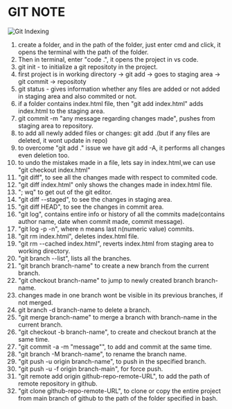 # GIT NOTE
![Git Indexing](https://static.javatpoint.com/tutorial/git/images/git-index.png)
1. create a folder, and in the path of the folder, just enter cmd and click, it opens the terminal with the path of the folder.
2. Then in terminal, enter "code .", it opens the project in vs code.
3. git init - to initialize a git repositoty in the project.
4. first project is in working directory -> git add -> goes to staging area -> git commit -> repositoty
5. git status - gives information whether any files are added or not added in staging area and also commited or not.
6. if a folder contains index.html file, then "git add index.html" adds index.html to the staging area.
7. git commit -m "any message regarding changes made", pushes from staging area to repository.
8. to add all newly added files or changes: git add .(but if any files are deleted, it wont update in repo)
9. to overcome "git add ." issue we have git add -A, it performs all changes even deletion too.
10. to undo the mistakes made in a file, lets say in index.html,we can use "git checkout index.html"
11. "git diff", to see all the changes made with respect to commited code.
12. "git diff index.html" only shows the changes made in index.html file.
13. "; wq" to get out of the git editor.
14. "git diff --staged", to see the changes in staging area.
15. "git diff HEAD", to see the changes in commit area.
16. "git log", contains entire info or history of all the commits made(contains author name, date when commit made, commit message).
17. "git log -p -n", where n means last n(numeric value) commits.
18. "git rm index.html", deletes index.html file.
19. "git rm --cached index.html", reverts index.html from staging area to working directory.
20. "git branch --list", lists all the branches.
21. "git branch branch-name" to create a new branch from the current branch.
22. "git checkout branch-name" to jump to newly created branch branch-name.
23. changes made in one branch wont be visible in its previous branches, if not merged.
24. git branch -d branch-name to delete a branch.
25. "git merge branch-name" to merge a branch with branch-name in the current branch.
26. "git checkout -b branch-name", to create and checkout branch at the same time.
27. "git commit -a -m "message"", to add and commit at the same time.
28. "git branch -M branch-name", to rename the branch name.
29. "git push -u origin branch-name", to push in the specified branch.
30. "git push -u -f origin branch-main", for force push.
31. "git remote add origin github-repo-remote-URL", to add the path of remote repository in github.
32. "git clone github-repo-remote-URL", to clone or copy the entire project from main branch of github to the path of the folder specified in bash.
